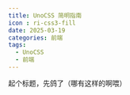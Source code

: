 ```yaml
---
title: UnoCSS 简明指南
icon : ri-css3-fill
date: 2025-03-19
categories: 前端
tags:
  - UnoCSS
  - 前端
---
```


起个标题，先鸽了（哪有这样的啊喂）
